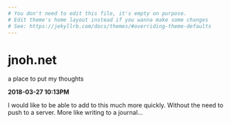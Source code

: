 ```yaml
---
# You don't need to edit this file, it's empty on purpose.
# Edit theme's home layout instead if you wanna make some changes
# See: https://jekyllrb.com/docs/themes/#overriding-theme-defaults
---
```


# jnoh.net

a place to put my thoughts

**2018-03-27 10:13PM**

I would like to be able to add to this much more quickly. Without the need to push to a server. More like writing to a journal...
